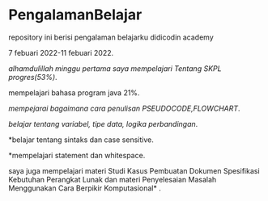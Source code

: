 # PengalamanBelajar
repository ini berisi pengalaman belajarku didicodin academy

7 febuari 2022-11 febuari 2022.

*alhamdulillah minggu pertama saya mempelajari Tentang SKPL progres(53%)*.

mempelajari bahasa program java 21%.

*mempejarai bagaimana cara penulisan PSEUDOCODE,FLOWCHART*.

*belajar tentang variabel, tipe data, logika perbandingan*.

*belajar tentang sintaks dan case sensitive.

*mempelajari statement dan whitespace.

saya juga mempelajari materi  Studi Kasus Pembuatan Dokumen Spesifikasi Kebutuhan Perangkat Lunak dan materi Penyelesaian Masalah Menggunakan Cara Berpikir Komputasional* .
